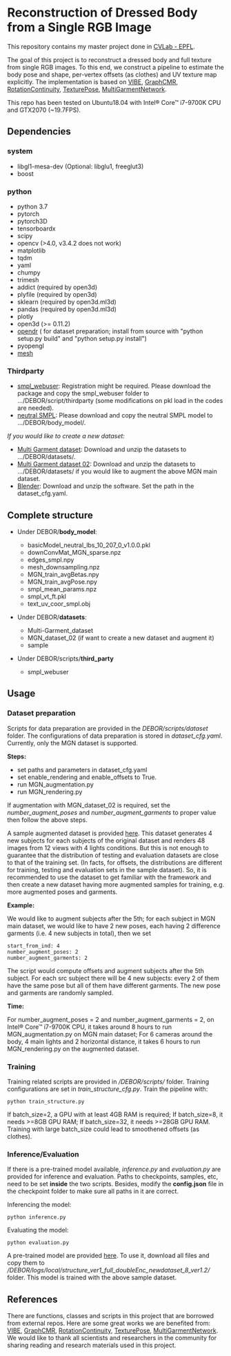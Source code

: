 # Reconstruction of Dressed Body from a Single RGB Image
This repository contains my master project done in [CVLab - EPFL](https://www.epfl.ch/labs/cvlab/).

The goal of this project is to reconstruct a dressed body and full texture from single RGB images.
To this end, we construct a pipeline to estimate the body pose and shape, per-vertex offsets
(as clothes) and UV texture map explicitly. The implementation is based on [VIBE](https://github.com/mkocabas/VIBE), [GraphCMR](https://github.com/nkolot/GraphCMR), [RotationContinuity](https://github.com/papagina/RotationContinuity), [
TexturePose](https://github.com/geopavlakos/TexturePose), [MultiGarmentNetwork](https://github.com/bharat-b7/MultiGarmentNetwork). 

This repo has been tested on Ubuntu18.04 with Intel® Core™ i7-9700K CPU and GTX2070 (~19.7FPS).


## Dependencies
### system
- libgl1-mesa-dev (Optional: libglu1, freeglut3)
- boost
### python
- python 3.7
- pytorch
- pytorch3D
- tensorboardx
- scipy
- opencv (>4.0, v3.4.2 does not work)
- matplotlib
- tqdm
- yaml
- chumpy
- trimesh
- addict  (required by open3d)
- plyfile (required by open3d)
- sklearn (required by open3d.ml3d)
- pandas  (required by open3d.ml3d)
- plotly
- open3d  (>= 0.11.2)
- [opendr](https://github.com/mattloper/opendr)  ( for dataset preparation; install from source with "python setup.py build" and "python setup.py install")
- pyopengl
- [mesh](https://github.com/MPI-IS/mesh)

### Thirdparty
- [smpl_webuser](http://smpl.is.tue.mpg.de): Registration might be required. Please download the package and copy the smpl_webuser folder to .../DEBOR/script/thirdparty (some modifications on pkl load in the codes are needed).
- [neutral SMPL](https://github.com/classner/up/blob/master/models/3D/basicModel_neutral_lbs_10_207_0_v1.0.0.pkl): Please download and copy the neutral SMPL model to .../DEBOR/body_model/.

*If you would like to create a new dataset:*

- [Multi Garment dataset](https://datasets.d2.mpi-inf.mpg.de/MultiGarmentNetwork/Multi-Garmentdataset.zip): Download and unzip the datasets to .../DEBOR/datasets/.
- [Multi Garment dataset 02](https://datasets.d2.mpi-inf.mpg.de/MultiGarmentNetwork/Multi-Garmentdataset_02.zip): Download and unzip the datasets to .../DEBOR/datasets/ if you would like to augment the above MGN main dataset.
- [Blender](https://www.blender.org/download/Blender2.91/blender-2.91.2-linux64.tar.xz/): Download and unzip the software. Set the path in the dataset_cfg.yaml. 

## Complete structure 
- Under DEBOR/**body_model**:
	- basicModel_neutral_lbs_10_207_0_v1.0.0.pkl
	- downConvMat_MGN_sparse.npz
	- edges_smpl.npy
	- mesh_downsampling.npz
	- MGN_train_avgBetas.npy
	- MGN_train_avgPose.npy
	- smpl_mean_params.npz
	- smpl_vt_ft.pkl
	- text_uv_coor_smpl.obj

- Under DEBOR/**datasets**:
	- Multi-Garment_dataset
	- MGN_dataset_02 (if want to create a new dataset and augment it)
	- sample
- Under DEBOR/scripts/**third_party**
    - smpl_webuser

## Usage
### Dataset preparation
Scripts for data preparation are provided in the *DEBOR/scripts/dataset* folder. The configurations of data preparation is stored in *dataset_cfg.yaml*. Currently, only the MGN dataset is supported.

**Steps:**
- set paths and parameters in dataset_cfg.yaml
- set enable_rendering and enable_offsets to True. 
- run MGN_augmentation.py
- run MGN_rendering.py

If augmentation with MGN_dataset_02 is required, set the *number_augment_poses* and *number_augment_garments* to proper value then follow the above steps. 

A sample augmented dataset is provided [here](https://drive.google.com/file/d/18xbbIQSOkmyq3ieNABQeiKK8mNy6vEQo/view?usp=sharing). This dataset generates 4 new subjects for each subjects of the original dataset and renders 48 images from 12 views with 4 lights conditions. But this is not enough to guarantee that the distribution of testing and evaluation datasets are close to that of the training set. (In facts, for offsets, the distributions are different for training, testing and evaluation sets in the sample dataset). So, it is recommended to use the dataset to get familiar with the framework and then create a new dataset having more augmented samples for training, e.g. more augmented poses and garments.

**Example:**

We would like to augment subjects after the 5th; for each subject in MGN main dataset, we would like to have 2 new poses, each having 2 difference garments (i.e. 4 new subjects in total), then we set
```
start_from_ind: 4
number_augment_poses: 2
number_augment_garments: 2
```
The script would compute offsets and augment subjects after the 5th subject. For each src subject there will be 4 new subjects: every 2 of them have the same pose but all of them have different garments. The new pose and garments are randomly sampled.

**Time:**

For number_augment_poses = 2 and number_augment_garments = 2, on Intel® Core™ i7-9700K CPU, it takes around 8 hours to run MGN_augmentation.py on MGN main dataset; For 6 cameras around the body, 4 main lights and 2 horizontal distance, it takes 6 hours to run MGN_rendering.py on the augmented dataset.

### Training
Training related scripts are provided in */DEBOR/scripts/* folder. Training configurations are set in *train_structure_cfg.py*. Train the pipeline with:

```
python train_structure.py 
```
If batch_size=2, a GPU with at least 4GB RAM is required; If batch_size=8, it needs >=8GB GPU RAM; If batch_size=32, it needs >=28GB GPU RAM. Training with large batch_size could lead to smoothened offsets (as clothes).

### Inference/Evaluation
If there is a pre-trained model available, *inference.py* and *evaluation.py* are provided for inference and evaluation. Paths to checkpoints, samples, etc, need to be set **inside** the two scripts. Besides, modify the **config.json** file in the checkpoint folder to make sure all paths in it are correct.

Inferencing the model:
```
python inference.py
```

Evaluating the model:
```
python evaluation.py
```
A pre-trained model are provided [here](https://drive.google.com/file/d/1XY-jdVoOiKlYOJ2NHEWV5-7kyvAhYHoT/view?usp=sharing). To use it, download all files and copy them to */DEBOR/logs/local/structure_ver1_full_doubleEnc_newdataset_8_ver1.2/* folder. This model is trained with the above sample dataset.

## References
There are functions, classes and scripts in this project that are borrowed from external repos. Here are some great works we are benefited from: [VIBE](https://github.com/mkocabas/VIBE), [GraphCMR](https://github.com/nkolot/GraphCMR), [RotationContinuity](https://github.com/papagina/RotationContinuity), [
TexturePose](https://github.com/geopavlakos/TexturePose), [MultiGarmentNetwork](https://github.com/bharat-b7/MultiGarmentNetwork). We would  like  to  thank all scientists and researchers in the community for sharing reading and research materials used in this project. 



